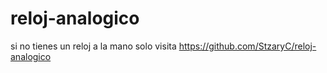 # reloj-analogico

si no tienes un reloj a la mano solo visita https://github.com/StzaryC/reloj-analogico
